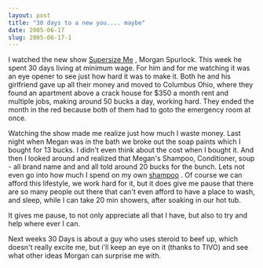 ```yaml
---
layout: post
title: "30 days to a new you.... maybe"
date: 2005-06-17
slug: 2005-06-17-1
---
```


I watched the new show  [Supersize Me](http://www.supersizeme.com/) , Morgan Spurlock.  This week he spent 30 days living at minimum wage.  For him and for me watching it was an eye opener to see just how hard it was to make it.  Both he and his girlfriend gave up all their money and moved to Columbus Ohio, where they found an apartment above a crack house for $350 a month rent and multiple jobs, making around 50 bucks a day, working hard.  They ended the month in the red because both of them had to goto the emergency room at once.  

Watching the show made me realize just how much I waste money.  Last night when Megan was in the bath we broke out the soap paints which I bought for 13 bucks.  I didn&apos;t even think about the cost when I bought it.  And then I looked around and realized that Megan&apos;s Shampoo, Conditioner, soup - all brand name and and all told around 20 bucks for the bunch.  Lets not even go into how much I spend on my own  [shampoo](http://www.bumbleandbumble.com/) .  Of course we can afford this lifestyle, we work hard for it, but it does give me pause that there are so many people out there that can&apos;t even afford to have a place to wash, and sleep, while I can take 20 min showers, after soaking in our hot tub.  

It gives me pause, to not only appreciate all that I have, but also to try and help where ever I can. 

Next weeks 30 Days is about a guy who uses steroid to beef up, which doesn&apos;t really excite me, but i&apos;ll keep an eye on it (thanks to TIVO) and see what other ideas Morgan can surprise me with.
